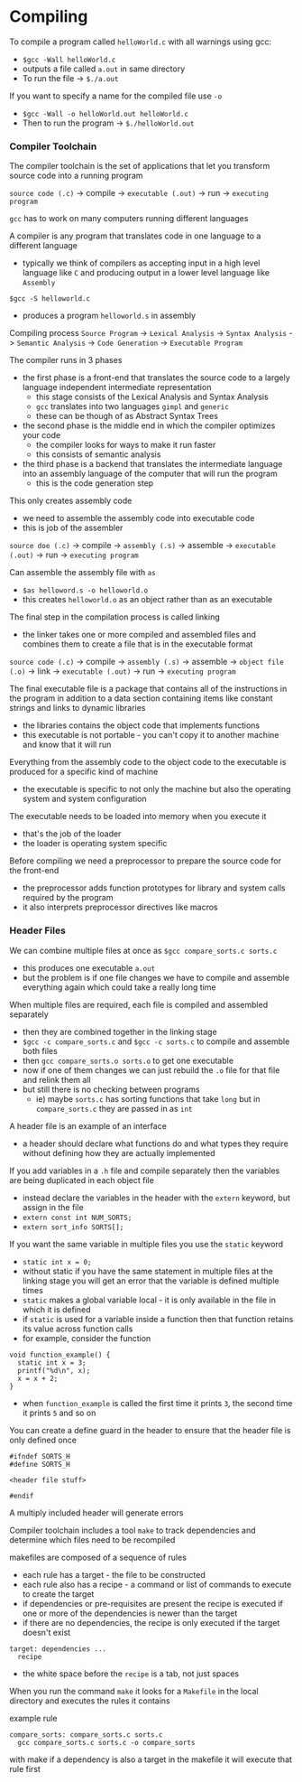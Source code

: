 # Compiling
To compile a program called `helloWorld.c` with all warnings using gcc:
* `$gcc -Wall helloWorld.c`
* outputs a file called `a.out` in same directory
* To run the file -> `$./a.out`

If you want to specify a name for the compiled file use `-o`
* `$gcc -Wall -o helloWorld.out helloWorld.c`
* Then to run the program -> `$./helloWorld.out`

### Compiler Toolchain
The compiler toolchain is the set of applications that let you transform source code into a running program

`source code (.c)` -> compile -> `executable (.out)` -> run -> `executing program`

`gcc` has to work on many computers running different languages

A compiler is any program that translates code in one language to a different language
* typically we think of compilers as accepting input in a high level language like `C` and producing output in a lower level language like `Assembly`

`$gcc -S helloworld.c`
* produces a program `helloworld.s` in assembly

Compiling process
`Source Program` -> `Lexical Analysis` -> `Syntax Analysis` -> `Semantic Analysis` -> `Code Generation` -> `Executable Program`

The compiler runs in 3 phases
* the first phase is a front-end that translates the source code to a largely language independent intermediate representation
  * this stage consists of the Lexical Analysis and Syntax Analysis
  * `gcc` translates into two languages `gimpl` and `generic`
  * these can be though of as Abstract Syntax Trees
* the second phase is the middle end in which the compiler optimizes your code
  * the compiler looks for ways to make it run faster
  * this consists of semantic analysis
* the third phase is a backend that translates the intermediate language into an assembly language of the computer that will run the program
  * this is the code generation step

This only creates assembly code
* we need to assemble the assembly code into executable code
* this is job of the assembler

`source doe (.c)` -> compile -> `assembly (.s)` -> assemble -> `executable (.out)` -> run -> `executing program`

Can assemble the assembly file with `as`
* `$as helloword.s -o helloworld.o`
* this creates `helloworld.o` as an object rather than as an executable

The final step in the compilation process is called linking
* the linker takes one or more compiled and assembled files and combines them to create a file that is in the executable format

`source code (.c)` -> compile -> `assembly (.s)` -> assemble -> `object file (.o)` -> link -> `executable (.out)` -> run -> `executing program`

The final executable file is a package that contains all of the instructions in the program in addition to a data section containing items like constant strings and links to dynamic libraries
* the libraries contains the object code that implements functions
* this executable is not portable - you can't copy it to another machine and know that it will run

Everything from the assembly code to the object code to the executable is produced for a specific kind of machine
* the executable is specific to not only the machine but also the operating system and system configuration

The executable needs to be loaded into memory when you execute it
* that's the job of the loader
* the loader is operating system specific

Before compiling we need a preprocessor to prepare the source code for the front-end
* the preprocessor adds function prototypes for library and system calls required by the program
* it also interprets preprocessor directives like macros

### Header Files
We can combine multiple files at once as `$gcc compare_sorts.c sorts.c`
* this produces one executable `a.out`
* but the problem is if one file changes we have to compile and assemble everything again which could take a really long time

When multiple files are required, each file is compiled and assembled separately
* then they are combined together in the linking stage
* `$gcc -c compare_sorts.c` and `$gcc -c sorts.c` to compile and assemble both files
* then `gcc compare_sorts.o sorts.o` to get one executable
* now if one of them changes we can just rebuild the `.o` file for that file and relink them all
* but still there is no checking between programs
  * ie) maybe `sorts.c` has sorting functions that take `long` but in `compare_sorts.c` they are passed in as `int`

A header file is an example of an interface
* a header should declare what functions do and what types they require without defining how they are actually implemented

If you add variables in a `.h` file and compile separately then the variables are being duplicated in each object file
* instead declare the variables in the header with the `extern` keyword, but assign in the file
* `extern const int NUM_SORTS;`
* `extern sort_info SORTS[];`

If you want the same variable in multiple files you use the `static` keyword
* `static int x = 0;`
* without static if you have the same statement in multiple files at the linking stage you will get an error that the variable is defined multiple times
* `static` makes a global variable local - it is only available in the file in which it is defined
* if `static` is used for a variable inside a function then that function retains its value across function calls
* for example, consider the function
```
void function_example() {
  static int x = 3;
  printf("%d\n", x);
  x = x + 2;
}
```
* when `function_example` is called the first time it prints `3`, the second time it prints `5` and so on

You can create a define guard in the header to ensure that
the header file is only defined once
```
#ifndef SORTS_H
#define SORTS_H

<header file stuff>

#endif
```

A multiply included header will generate errors

Compiler toolchain includes a tool `make` to track dependencies and determine which files need to be recompiled

makefiles are composed of a sequence of rules
* each rule has a target - the file to be constructed
* each rule also has a recipe - a command or list of commands to execute to create the target
* if dependencies or pre-requisites are present the recipe is executed if one or more of the dependencies is newer than the target
* if there are no dependencies, the recipe is only executed if the target doesn't exist
```
target: dependencies ...
  recipe
```
* the white space before the `recipe` is a tab, not just spaces

When you run the command `make` it looks for a `Makefile` in the local directory and executes the rules it contains

example rule
```
compare_sorts: compare_sorts.c sorts.c
  gcc compare_sorts.c sorts.c -o compare_sorts
```

with make if a dependency is also a target in the makefile it will execute that rule first
